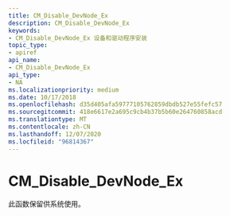```yaml
---
title: CM_Disable_DevNode_Ex
description: CM_Disable_DevNode_Ex
keywords:
- CM_Disable_DevNode_Ex 设备和驱动程序安装
topic_type:
- apiref
api_name:
- CM_Disable_DevNode_Ex
api_type:
- NA
ms.localizationpriority: medium
ms.date: 10/17/2018
ms.openlocfilehash: d35d405afa59777105762859dbdb527e55fefc57
ms.sourcegitcommit: 418e6617e2a695c9cb4b37b5b60e264760858acd
ms.translationtype: MT
ms.contentlocale: zh-CN
ms.lasthandoff: 12/07/2020
ms.locfileid: "96814367"
---
```

# <a name="cm_disable_devnode_ex"></a>CM_Disable_DevNode_Ex

此函数保留供系统使用。
